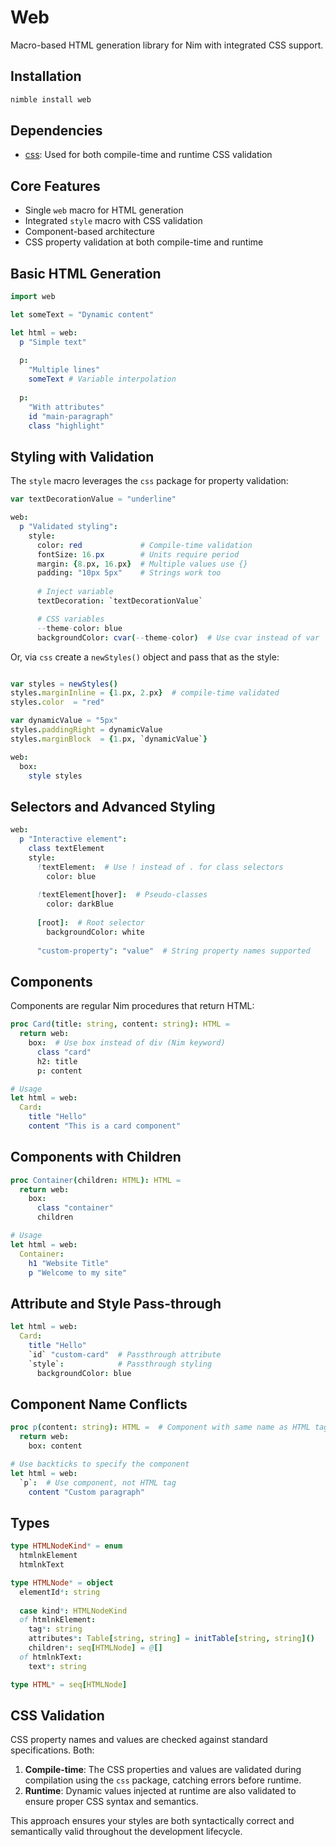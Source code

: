 # Web

Macro-based HTML generation library for Nim with integrated CSS support.

## Installation

```bash
nimble install web
```

## Dependencies

- [css](https://github.com/thing-king/css): Used for both compile-time and runtime CSS validation

## Core Features

- Single `web` macro for HTML generation
- Integrated `style` macro with CSS validation
- Component-based architecture
- CSS property validation at both compile-time and runtime

## Basic HTML Generation

```nim
import web

let someText = "Dynamic content"

let html = web:
  p "Simple text"
  
  p:
    "Multiple lines"
    someText # Variable interpolation
    
  p:
    "With attributes"
    id "main-paragraph"
    class "highlight"
```

## Styling with Validation

The `style` macro leverages the `css` package for property validation:

```nim
var textDecorationValue = "underline"

web:
  p "Validated styling":
    style:
      color: red             # Compile-time validation
      fontSize: 16.px        # Units require period
      margin: {8.px, 16.px}  # Multiple values use {}
      padding: "10px 5px"    # Strings work too
    
      # Inject variable
      textDecoration: `textDecorationValue`

      # CSS variables
      --theme-color: blue
      backgroundColor: cvar(--theme-color)  # Use cvar instead of var
```

Or, via `css` create a `newStyles()` object and pass that as the style:
```nim

var styles = newStyles()
styles.marginInline = {1.px, 2.px}  # compile-time validated
styles.color  = "red"

var dynamicValue = "5px"
styles.paddingRight = dynamicValue
styles.marginBlock  = {1.px, `dynamicValue`}

web:
  box:
    style styles

```

## Selectors and Advanced Styling

```nim
web:
  p "Interactive element":
    class textElement
    style:
      !textElement:  # Use ! instead of . for class selectors
        color: blue
      
      !textElement[hover]:  # Pseudo-classes
        color: darkBlue
      
      [root]:  # Root selector
        backgroundColor: white
        
      "custom-property": "value"  # String property names supported
```

## Components

Components are regular Nim procedures that return HTML:

```nim
proc Card(title: string, content: string): HTML =
  return web:
    box:  # Use box instead of div (Nim keyword)
      class "card"
      h2: title
      p: content

# Usage
let html = web:
  Card:
    title "Hello"
    content "This is a card component"
```

## Components with Children

```nim
proc Container(children: HTML): HTML =
  return web:
    box:
      class "container"
      children

# Usage
let html = web:
  Container:
    h1 "Website Title"
    p "Welcome to my site"
```

## Attribute and Style Pass-through

```nim
let html = web:
  Card:
    title "Hello"
    `id` "custom-card"  # Passthrough attribute
    `style`:            # Passthrough styling
      backgroundColor: blue
```

## Component Name Conflicts

```nim
proc p(content: string): HTML =  # Component with same name as HTML tag
  return web:
    box: content

# Use backticks to specify the component
let html = web:
  `p`:  # Use component, not HTML tag
    content "Custom paragraph"
```

## Types

```nim
type HTMLNodeKind* = enum
  htmlnkElement
  htmlnkText

type HTMLNode* = object
  elementId*: string
  
  case kind*: HTMLNodeKind
  of htmlnkElement:
    tag*: string
    attributes*: Table[string, string] = initTable[string, string]()
    children*: seq[HTMLNode] = @[]
  of htmlnkText:
    text*: string

type HTML* = seq[HTMLNode]
```

## CSS Validation

CSS property names and values are checked against standard specifications.
Both:
1. **Compile-time**: The CSS properties and values are validated during compilation using the `css` package, catching errors before runtime.
2. **Runtime**: Dynamic values injected at runtime are also validated to ensure proper CSS syntax and semantics.

This approach ensures your styles are both syntactically correct and semantically valid throughout the development lifecycle.